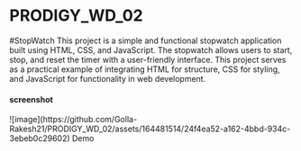 # PRODIGY_WD_02
#StopWatch
This project is a simple and functional stopwatch application built using HTML, CSS, and JavaScript. The stopwatch allows users to start, stop, and reset the timer with a user-friendly interface. This project serves as a practical example of integrating HTML for structure, CSS for styling, and JavaScript for functionality in web development.
<h4>screenshot</h4>
![image](https://github.com/Golla-Rakesh21/PRODIGY_WD_02/assets/164481514/24f4ea52-a162-4bbd-934c-3ebeb0c29602)
<a href="https://golla-rakesh21.github.io/PRODIGY_WD_02/" style="text-decoration:none">Demo</a>
